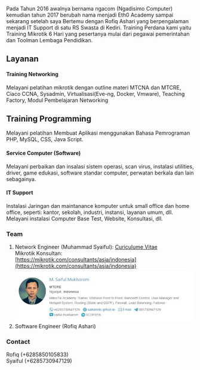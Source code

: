 
Pada Tahun 2016 awalnya bernama ngacom (Ngadisimo Computer) kemudian tahun 2017 berubah nama menjadi Eth0 Academy sampai sekarang setelah saya Bertemu dengan Rofiq Ashari yang berpengalaman menjadi IT Support di satu RS Swasta di Kediri. Training Perdana kami yaitu Training Mikrotik 6 Hari yang pesertanya mulai dari pegawai pemerintahan dan Toolman Lembaga Pendidikan.

## Layanan
#### Training Networking
Melayani pelatihan 	mikrotik dengan outline materi MTCNA dan MTCRE,
Ciaco CCNA, Sysadmin, Virtualisasi(Eve-ng, Docker, Vmware), Teaching Factory,
Modul Pembelajaran Networking

## Training Programming
Melayani pelatihan Membuat Aplikasi menggunakan Bahasa Pemrograman PHP, MySQL, CSS, Java Script.

#### Service Computer (Software)
Melayani perbaikan dan insalasi sistem operasi, scan virus,
instalasi utilities, driver, game edukasi, software standar computer,
perwatan berkala dan lain sebagainya.

#### IT Support
Instalasi Jaringan dan maintanance komputer untuk small office dan home office,
seperti: kantor, sekolah, industri, instansi, layanan umum, dll.
Melayani instalasi Computer Base Test, Website, Konsultasi, dll.

### Team
1. Network Engineer (Muhammad Syaiful): [Curiculume Vitae](/eth-nol/mycv)<br>
   Mikrotik Konsultan:<br>
   [https://mikrotik.com/consultants/asia/indonesia](https://mikrotik.com/consultants/asia/indonesia)
   ![konsultan](/consultan-mikrotik.jpg)
2. Software Engineer (Rofiq Ashari)

### Contact
Rofiq (+6285850105833)<br>
Syaiful (+6285730947129)